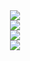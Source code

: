 <!-- 连续提交代码天数记录 -->
<div align="center">
  <img align="center" src="https://github-readme-streak-stats.herokuapp.com/?user=VoidX0&theme=dracula&hide_border=true" />
</div>

<!-- GitHub提交数据 -->
<div align="center">
  <img src="https://github-readme-stats.vercel.app/api?username=VoidX0&show_icons=true&theme=dracula&hide_border=true" />
</div>

<!-- GitHub语言数据 -->
<div align="center">
  <img src="https://github-readme-stats.vercel.app/api/top-langs/?username=VoidX0&layout=compact&langs_count=6&theme=dracula&hide_border=true" />
</div>

<!-- GitHub奖杯🏆 -->
<div align="center"><img  src="https://github-profile-trophy.vercel.app/?username=VoidX0&theme=gruvbox&row=1&column=7&no-frame=true&no-bg=true" />
